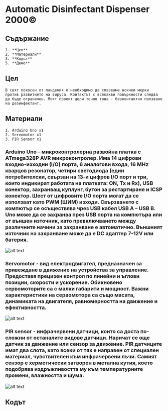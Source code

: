 # Automatic Disinfectant Dispenser 2000©
## Съдържание
    1. **Цел**
    2. **Материали**
    3. **Кодът**
    5. **Демо**
## Цел
    В свят покосен от пандемия е необходимо да спазваме всички мерки против развитието на вируса. Контактът с всякакви повърхности следва да бъде ограничен. Моят проект цели точно това - безконтактно ползване на дезинфектант.
## Материали
    1. Arduino Uno x1
    2. Servomotor x1
    3. PIR Sensor x1
### Arduino Uno – микроконтролерна развойна платка с ATmega328P AVR микроконтролер. Има 14 цифрови входно-изходни (I/O) порта, 6 аналогови входа, 16 MHz кварцов резонатор, четири светодиода (един потребителски, свързан на 13-и цифров I/O порт и три, които индикират работата на платката: ON, Tx и Rx), USB конектор, захранващ куплунг, бутон за рестартиране и ICSP конектор. Шест от цифровите I/O порта могат да се използват като PWM (ШИМ) изходи. Свързването с компютър се осъществява чрез USB кабел USB A – USB B. Uno може да се захранва през USB порта на компютъра или от външен източник, като превключването между различните начини за захранване е автоматично. Външният източник на захранване може да е DC адаптер 7-12V или батерия.
![alt text](https://cdn-reichelt.de/bilder/web/xxl_ws/A300/ARDUINO_UNO_DIP_01.png "Arduino")

### Servomotor - вид електродвигател, предназначен за привеждане в движение на устройства за управление. Предоставя прецизен контрол по линейни и ъглови позиции, скорости и ускорение. Обикновено сервомоторите са с малки габарити и мощност. Важни характеристики на сервомотора са също масата, динамиката на двигателя, равномерността на движение и ефективността. 
![alt text](https://phi-education.com/store/image/cache/data/electronics/motors_actuators/micro_servo_motor_sg90/main-750x500.png "Arduino")

 ### PIR sensor - инфрачервени датчици, които са доста по-сложни от останалите видове датчици. Наричат се още датчик за движение или сензор за движение. PIR датчиците имат два слота, като всеки от тях е направен от специален материал, чувствителен към инфрачервени лъчи. Самият сензор е херметически затворен в метална кутия, което подобрява издръжливостта му към температурните промени, влажността и шума.
![alt text](https://phi-education.com/store/image/cache/data/electronics/sensors/pir_motion_sensor/main-750x500.png "Arduino")

## Кодът